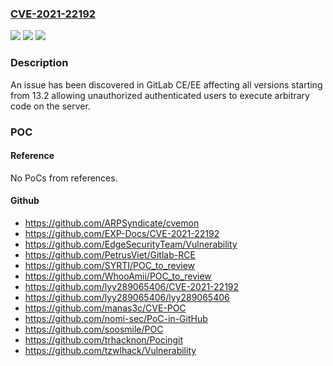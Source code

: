 ### [CVE-2021-22192](https://cve.mitre.org/cgi-bin/cvename.cgi?name=CVE-2021-22192)
![](https://img.shields.io/static/v1?label=Product&message=GitLab&color=blue)
![](https://img.shields.io/static/v1?label=Version&message=n%2Fa&color=blue)
![](https://img.shields.io/static/v1?label=Vulnerability&message=Improper%20control%20of%20generation%20of%20code%20('code%20injection')%20in%20GitLab&color=brighgreen)

### Description

An issue has been discovered in GitLab CE/EE affecting all versions starting from 13.2 allowing unauthorized authenticated users to execute arbitrary code on the server.

### POC

#### Reference
No PoCs from references.

#### Github
- https://github.com/ARPSyndicate/cvemon
- https://github.com/EXP-Docs/CVE-2021-22192
- https://github.com/EdgeSecurityTeam/Vulnerability
- https://github.com/PetrusViet/Gitlab-RCE
- https://github.com/SYRTI/POC_to_review
- https://github.com/WhooAmii/POC_to_review
- https://github.com/lyy289065406/CVE-2021-22192
- https://github.com/lyy289065406/lyy289065406
- https://github.com/manas3c/CVE-POC
- https://github.com/nomi-sec/PoC-in-GitHub
- https://github.com/soosmile/POC
- https://github.com/trhacknon/Pocingit
- https://github.com/tzwlhack/Vulnerability


